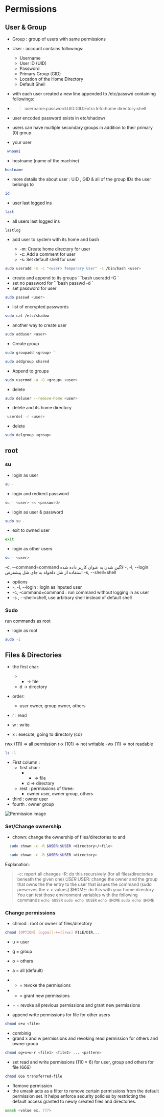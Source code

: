# Permissions

## User & Group

- Group : group of users with same permissions
- User : account contains followings:
    - Username
    - User ID (UID)
    - Password
    - Primary Group (GID)
    - Location of the Home Directory
    - Default Shell
    
- with each user created a new line appended to /etc/passwd containing followings:
- > username:password:UID:GID:Extra Info:home directory:shell

- user encoded password exists in etc/shadow/

- users can have multiple secondary groups in addition to their primary (0) group


- your user
```bash
 whoami 
```
- hostname (name of the machine)
```bash
hostname
```
- more details the about user : UID , GID & all of the group IDs the user belongs to
```bash 
id 
```
- user last logged ins
```bash
last
```

- all users last logged ins
```bash
lastlog
```
- add user <user> to system with its home and bash
  - -m: Create home directory for user
  - -c: Add a comment for user
  - -s: Set default shell for user
```bash
sudo useradd -m -c "<user> Temporary User" -s /bin/bash <user>
```

- create <user> and append <group> to its groups
```bash useradd -G <group> <user> `
- set no password for <user>
```bash passwd -d <user> `
- set password for user
```bash
sudo passwd <user>
```
- list of encrypted passwords
```bash
sudo cat /etc/shadow
```
- another way to create user
```bash 
sudo adduser <user> 
```

- Create group
```bash 
sudo groupadd <group> `
```
```bash
sudo addgroup shared 
```
- Append <group> to <user> groups
```bash
sudo usermod -a -G <group> <user> 
```

- delete <user>
```bash
sudo deluser --remove-home <user> 
```

- delete <user> and its home directory
```bash
 userdel -r <user> 
```

- delete <group>
```bash
sudo delgroup <group> 
```

## root
### su
- login as user
```bash
su -
```
- login and redirect password
```bash
su - <user> << <password>
```
 
- login as user & password
```bash
sudo su -
```

- exit to owned user
```bash
exit
```

- login as other users
```bash
su - <user>
```
-c, --command=command
لاگین شدن به عنوان کاربر داده شده	-, -l, --login
استفاده از شل دلخواه به جای شل پیشفرض	-s, --shell=shell
- options
- -, -l, --login : login as inputed user
- -c, -command=command : run command without logging in as user
- -s , --shell=shell, use arbitrary shell instead of default shell

### Sudo
run commands as root
- login as root
```bash
sudo -i
```
## Files & Directories

- the first char:
  - - -> file
  - d -> directory
  
- order:
  - user owner, group owner, others
  
- r : read
- w : write
- x : execute, going to directory (cd)

rwx (111) => all permission
r-x (101) => not writable
-wx (11)  => not readable

```bash
ls -l
```
- First column : 
  - first char : 
    - - => file 
    - d => directory
  - rest :
    permissions of three:
      - owner user, owner group, others
- third :
  owner user
- fourth :
  owner group

![Permission image](permissions.png)

### Set/Change ownership

- chown: change the ownership of files/directories to <user> and <Group>
```bash
  sudo chown -c -R $USER:$USER <directory>/<file>
```
```bash
  sudo chown -c -R $USER:$USER <directory>
```
Explanation:
>-c: report all changes
>-R: do this recursively (for all files/directories beneath the given one)
>$USER:$USER: change the owner and the group that owns the the entry to the user that issues the command (sudo preserves the > > values)
> $HOME: do this with your home directory
> You can test those environment variables with the following commands
` echo $USER `
` sudo echo $USER `
` echo $HOME `
` sudo echo $HOME `

### Change permissions

- chmod : root or owner of files/directory
```bash
chmod [OPTION] [ugoa][-+=][rwx] FILE/DIR...
```
- u = user
- g = group
- o = others
- a = all (default)

- - = revoke the permissions
- + = grant new permissions
- = = revoke all previous permissions and grant new permissions

- append write permissions for file for other users
```bash
chmod o+w <file>
```

- combinig
- grand x and w permissions and revoking read permission for others and owner group
```bash
chmod og+x+w-r <file1> <file2> ... <pattern>
```

- set read and write permissions (110 = 6) for user, group and others for file (666)
```bash
chmod 666 transferred-file
```
- Remove permission
- the umask acts as a filter to remove certain permissions from the default permission set. It helps enforce security policies by restricting the default access granted to newly created files and directories.
```bash
umask <value ex. 777>
```

